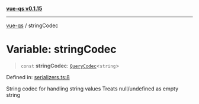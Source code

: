 [**vue-qs v0.1.15**](../README.md)

***

[vue-qs](../README.md) / stringCodec

# Variable: stringCodec

> `const` **stringCodec**: [`QueryCodec`](../type-aliases/QueryCodec.md)\<`string`\>

Defined in: [serializers.ts:8](https://github.com/iamsomraj/vue-qs/blob/479c0d0dd04c282413431d3d2112e6dc9639b922/src/serializers.ts#L8)

String codec for handling string values
Treats null/undefined as empty string
